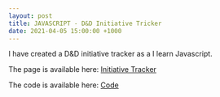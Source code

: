 ```yaml
---
layout: post
title: JAVASCRIPT - D&D Initiative Tricker
date: 2021-04-05 15:00:00 +1000
---
```


I have created a D&D initiative tracker as a I learn Javascript.

The page is available here:
[Initiative Tracker](https://bradleytjandra.github.io/pages/initiative-tracker/html/initiative-tracker.html)


The code is available here:
[Code](https://github.com/BradleyTjandra/initiative-tracker)